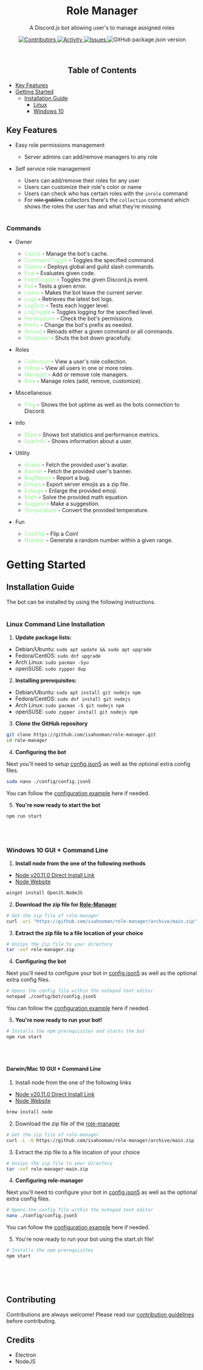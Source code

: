 <h1 align="center">
  <br>Role Manager<br>
</h1>
<p align="center">
  A Discord.js bot allowing user's to manage assigned roles
</p>

<p align="center">
  <a href="https://img.shields.io/github/contributors/isahooman/role-manager" >
    <img src="https://img.shields.io/github/contributors/isahooman/role-manager" alt = "Contributors"/>
  </a>
  <a href="https://github.com/isahooman/role-manager/pulse">
    <img src="https://img.shields.io/github/commit-activity/m/isahooman/role-manager" alt = "Activity" />
  </a>
  <a href="https://img.shields.io/github/issues/isahooman/role-manager" >
    <img src="https://img.shields.io/github/issues/isahooman/role-manager" alt="Issues"/>
  </a>
  <img alt="GitHub package.json version" src="https://img.shields.io/github/package-json/version/isahooman/role-manager">
</p>
<br>
<h2 align="center">Table of Contents</h2>

- [Key Features](#key-features)
- [Getting Started](#getting-started)
  - [Installation Guide](#installation-guide)
    - [Linux](#linux-command-line-installation)
    - [Windows 10](#windows-10-gui--command-line)

## Key Features

- Easy role permissions management

  - Server admins can add/remove managers to any role

- Self service role management
  - Users can add/remove their roles for any user
  - Users can customize their role's color or name
  - Users can check who has certain roles with the `inrole` command
  - For ~~role goblins~~ collectors there's the `collection` command which shows the roles the user has and what they're missing
    <br><br>

### Commands

- Owner<br>

  - <span style="color:lightgreen;">Cache</span> - Manage the bot's cache.<br>
  - <span style="color:lightgreen;">CommandToggle</span> - Toggles the specified command.<br>
  - <span style="color:lightgreen;">Deploy</span> - Deploys global and guild slash commands.<br>
  - <span style="color:lightgreen;">Eval</span> - Evaluates given code.<br>
  - <span style="color:lightgreen;">EventToggle</span> - Toggles the given Discord.js event.<br>
  - <span style="color:lightgreen;">Fail</span> - Tests a given error.<br>
  - <span style="color:lightgreen;">Leave</span> - Makes the bot leave the current server.<br>
  - <span style="color:lightgreen;">Logs</span> - Retrieves the latest bot logs.<br>
  - <span style="color:lightgreen;">LogTest</span> - Tests each logger level.<br>
  - <span style="color:lightgreen;">LogToggle</span> - Toggles logging for the specified level.<br>
  - <span style="color:lightgreen;">Permissions</span> - Check the bot's permissions.<br>
  - <span style="color:lightgreen;">Prefix</span> - Change the bot's prefix as needed.<br>
  - <span style="color:lightgreen;">Reload</span> - Reloads either a given command or all commands.<br>
  - <span style="color:lightgreen;">Shutdown</span> - Shuts the bot down gracefully.<br>

- Roles<br>

  - <span style="color:lightgreen;">Collection</span> - View a user's role collection.<br>
  - <span style="color:lightgreen;">InRole</span> - View all users in one or more roles.<br>
  - <span style="color:lightgreen;">Manager</span> - Add or remove role managers.<br>
  - <span style="color:lightgreen;">Role</span> - Manage roles (add, remove, customize).<br>

- Miscellaneous<br>

  - <span style="color:lightgreen;">Ping</span> - Shows the bot uptime as well as the bots connection to Discord.<br>

- Info<br>

  - <span style="color:lightgreen;">Stats</span> - Shows bot statistics and performance metrics.<br>
  - <span style="color:lightgreen;">UserInfo</span> - Shows information about a user.<br>

- Utility<br>

  - <span style="color:lightgreen;">Avatar</span> - Fetch the provided user's avatar.<br>
  - <span style="color:lightgreen;">Banner</span> - Fetch the provided user's banner.<br>
  - <span style="color:lightgreen;">BugReport</span> - Report a bug.<br>
  - <span style="color:lightgreen;">Emojis</span> - Export server emojis as a zip file.<br>
  - <span style="color:lightgreen;">Enlarge</span> - Enlarge the provided emoji.<br>
  - <span style="color:lightgreen;">Math</span> - Solve the provided math equation.<br>
  - <span style="color:lightgreen;">Suggest</span> - Make a suggestion.<br>
  - <span style="color:lightgreen;">Temperature</span> - Convert the provided temperature.<br>

- Fun<br>

  - <span style="color:lightgreen;">CoinFlip</span> - Flip a Coin!<br>
  - <span style="color:lightgreen;">Number</span> - Generate a random number within a given range.<br>

# Getting Started

## Installation Guide

The bot can be installed by using the following instructions.
<br><br>

### Linux Command Line Installation

1. **Update package lists:**

- Debian/Ubuntu: `sudo apt update && sudo apt upgrade`
- Fedora/CentOS: `sudo dnf upgrade`
- Arch Linux: `sudo pacman -Syu`
- openSUSE: `sudo zypper dup`

2. **Installing prerequisites:**

- Debian/Ubuntu: `sudo apt install git nodejs npm`
- Fedora/CentOS: `sudo dnf install git nodejs`
- Arch Linux: `sudo pacman -S git nodejs npm`
- openSUSE: `sudo zypper install git nodejs npm`

3. **Clone the GitHub repository**

```bash
git clone https://github.com/isahooman/role-manager.git
cd role-manager
```

4. **Configuring the bot**

Next you'll need to setup [config.json5](./config/bot/config.json5) as well as the optional extra config files.

```bash
sudo nano ./config/config.json5
```

You can follow the [configuration example](./config/bot/README.md#configjson) here if needed.

5. **You're now ready to start the bot**

```bash
npm run start
```

<br><br>

### Windows 10 GUI + Command Line

1. **Install node from the one of the following methods**

- [Node v20.11.0 Direct Install Link](https://nodejs.org/dist/v20.11.0/node-v20.11.0-x64.msi)
- [Node Website](https://nodejs.org/en)

```bash
winget install OpenJS.NodeJS
```

2. **Download the zip file for [Role-Manager](https://github.com/isahooman/role-manager/archive/refs/heads/main.zip)**

```bash
# Get the zip file of role-manager
curl -uri "https://github.com/isahooman/role-manager/archive/main.zip" -Method "GET" -Outfile "role-manager.zip"
```

3. **Extract the zip file to a file location of your choice**

```bash
# Unzips the zip file to your directory
tar -xvf role-manager.zip
```

4. **Configuring the bot**

Next you'll need to configure your bot in [config.json5](./config/bot/config.json5) as well as the optional extra config files.

```sh
# Opens the config file within the notepad text editor
notepad ./config/bot/config.json5
```

You can follow the [configuration example](./config/bot/README.md#configjson) here if needed.<br>

5. **You're now ready to run your bot!**

```bash
# Installs the npm prerequisites and starts the bot
npm run start
```

<br><br>

#### Darwin/Mac 10 GUI + Command Line

1. Install node from the one of the following links

- [Node v20.11.0 Direct Install Link](https://nodejs.org/dist/v20.11.0/node-v20.11.0.pkg)
- [Node Website](https://nodejs.org/en)

```bash
brew install node
```

2. Download the zip file of the [role-manager](https://github.com/isahooman/role-manager/archive/refs/heads/main.zip)

```bash
# Get the zip file of role-manager
curl -L -O https://github.com/isahooman/role-manager/archive/main.zip
```

3. Extract the zip file to a file location of your choice

```bash
# Unzips the zip file to your directory
tar -xvf role-manager-main.zip
```

4. **Configuring role-manager**

Next you'll need to configure your bot in [config.json5](./config/bot/config.json5) as well as the optional extra config files.

```sh
# Opens the config file within the notepad text editor
nano ./config/config.json5
```

You can follow the [configuration example](./config/bot/README.md#configjson5) here if needed.<br>

5. You're now ready to run your bot using the start.sh file!

```bash
# Installs the npm prerequisites
npm start
```

<br><br><br>

## Contributing

Contributions are always welcome! Please read our [contribution guidelines](.github/CONTRIBUTING.md) before contributing.

## Credits

- Electron
- NodeJS
